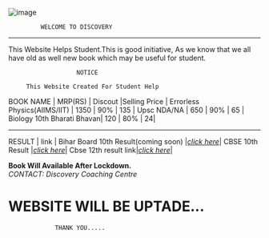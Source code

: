 
 ![image](https://yt3.ggpht.com/a/AATXAJzL3lJx71y0-Zw3mITaW6DDfwg9ztjB4PgtYg=s100-c-k-c0xffffffff-no-rj-mo)
 
 ```
          WELCOME TO DISCOVERY 
  ```  
  ------

  This Website Helps Student.This is good initiative,
  As we know that we all have old as well new book which may be useful for student.

                       NOTICE
                            
         This Website Created For Student Help 
         
   BOOK NAME     |  MRP(RS) | Discout |Selling Price |
    Errorless Physics(AIIMS/IIT) | 1350 | 90% | 135 |
   Upsc NDA/NA     | 650 | 90% | 65 |
  Biology 10th Bharati Bhavan| 120 | 80% | 24|
  
 ----        
 
RESULT       | link   |
   Bihar Board 10th Result(coming soon) |[*click here*](http://biharboardonline.bihar.gov.in)|
  CBSE 10th Result |[*click here*](http://cbseresults.nic.in/class10/class10th19.htm)|
  Cbse 12th result link|[*click here*](http://cbseresults.nic.in/class12/class12th19.htm)|
  
 **Book Will Available After Lockdown.**  
 *CONTACT: Discovery Coaching Centre* 

  
#         WEBSITE WILL BE UPTADE...
                 THANK YOU.....
